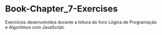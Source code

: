 # Book-Chapter_7-Exercises
Exercícios desenvolvidos durante a leitura do livro Lógica de Programação e Algoritmos com JavaScript.
